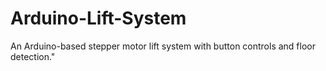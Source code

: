 # Arduino-Lift-System
An Arduino-based stepper motor lift system with button controls and floor detection."
